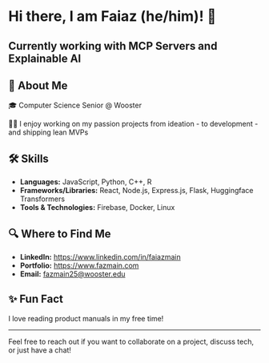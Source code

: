 # Hi there, I am Faiaz (he/him)! 👋

## Currently working with MCP Servers and Explainable AI

## 🚀 About Me
🎓 Computer Science Senior @ Wooster

👨‍💻 I enjoy working on my passion projects from ideation - to development - and shipping lean MVPs

## 🛠 Skills
- **Languages:** JavaScript, Python, C++, R
- **Frameworks/Libraries:** React, Node.js, Express.js, Flask, Huggingface Transformers
- **Tools & Technologies:** Firebase, Docker, Linux

## 🔍 Where to Find Me
- **LinkedIn:** https://www.linkedin.com/in/faiazmain
- **Portfolio:** https://www.fazmain.com
- **Email:** fazmain25@wooster.edu

## ✨ Fun Fact
I love reading product manuals in my free time!

---

Feel free to reach out if you want to collaborate on a project, discuss tech, or just have a chat!



<!--
**fazmain/fazmain** is a ✨ _special_ ✨ repository because its `README.md` (this file) appears on your GitHub profile.

Here are some ideas to get you started:

- 🔭 I’m currently working on ...
- 🌱 I’m currently learning ...
- 👯 I’m looking to collaborate on ...
- 🤔 I’m looking for help with ...
- 💬 Ask me about ...
- 📫 How to reach me: ...
- 😄 Pronouns: ...
- ⚡ Fun fact: ...
-->

